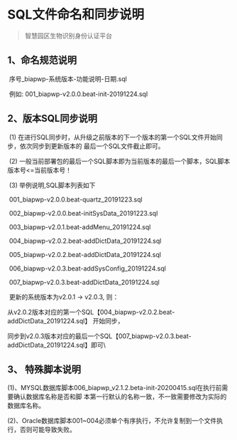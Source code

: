 # SQL文件命名和同步说明

> 智慧园区生物识别身份认证平台

## 1、命名规范说明

​	  序号_biapwp-系统版本-功能说明-日期.sql

​      例如: 001_biapwp-v2.0.0.beat-init-20191224.sql

## 2、版本SQL同步说明

​		(1) 在进行SQL同步时，从升级之前版本的下一个版本的第一个SQL文件开始同步，依次同步到更新版本的		最后一个SQL文件截止即可。

​		(2) 一般当前部署包的最后一个SQL脚本即为当前版本的最后一个脚本，SQL脚本版本号<=当前版本号！

​		(3) 举例说明,SQL脚本列表如下

​	   			001_biapwp-v2.0.0.beat-quartz_20191223.sql

​				   002_biapwp-v2.0.0.beat-initSysData_20191223.sql

​				   003_biapwp-v2.0.1.beat-addMenu_20191224.sql

​				   004_biapwp-v2.0.2.beat-addDictData_20191224.sql

​				   005_biapwp-v2.0.2.beat-addDictData_20191224.sql

​				   006_biapwp-v2.0.3.beat-addSysConfig_20191224.sql

​                   007_biapwp-v2.0.3.beat-addDictData_20191224.sql

​         更新的系统版本为v2.0.1 -> v2.0.3, 则：

​    			从v2.0.2版本对应的第一个SQL【004_biapwp-v2.0.2.beat-addDictData_20191224.sql】 开始同步，

​				同步到v2.0.3版本对应的最后一个SQL【007_biapwp-v2.0.3.beat-addDictData_20191224.sql】即可\

## 3、 特殊脚本说明

​          (1)、MYSQL数据库脚本006_biapwp_v2.1.2.beta-init-20200415.sql在执行前需要确认数据库名称是否和脚				  本第一行默认的名称一致，不一致需要修改为实际的数据库名称。

​		  (2)、Oracle数据库脚本001~004必须单个有序执行，不允许复制到一个文件执行，否则可能导致失败。

